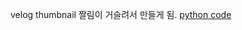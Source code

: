 velog thumbnail 짤림이 거슬려서 만들게 됨.
[python code](https://colab.research.google.com/drive/1IagwBSuHEUcfWeuASyWGF61sLjHKUKwK#scrollTo=Fua4pold15aP)